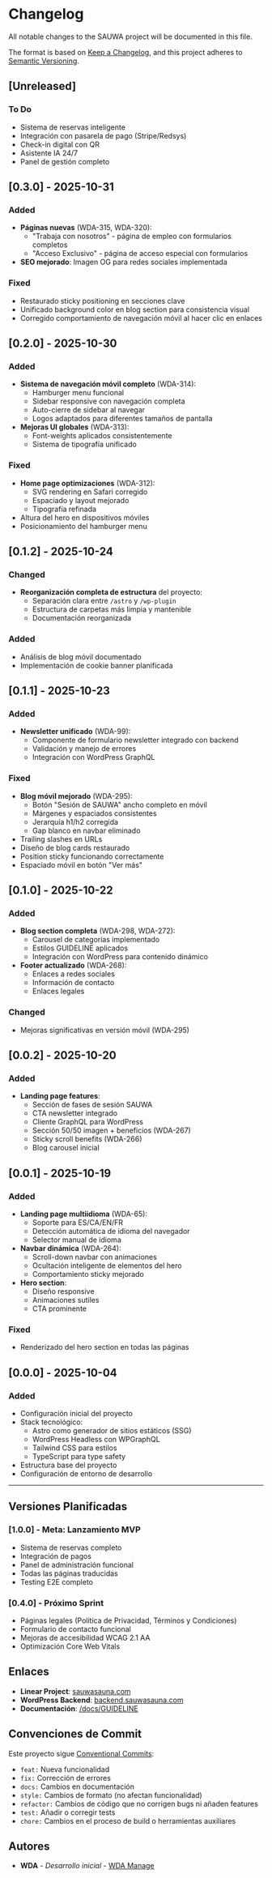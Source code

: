 # Changelog

All notable changes to the SAUWA project will be documented in this file.

The format is based on [Keep a Changelog](https://keepachangelog.com/en/1.0.0/),
and this project adheres to [Semantic Versioning](https://semver.org/spec/v2.0.0.html).

## [Unreleased]

### To Do
- Sistema de reservas inteligente
- Integración con pasarela de pago (Stripe/Redsys)
- Check-in digital con QR
- Asistente IA 24/7
- Panel de gestión completo

## [0.3.0] - 2025-10-31

### Added
- **Páginas nuevas** (WDA-315, WDA-320):
  - "Trabaja con nosotros" - página de empleo con formularios completos
  - "Acceso Exclusivo" - página de acceso especial con formularios
- **SEO mejorado**: Imagen OG para redes sociales implementada

### Fixed
- Restaurado sticky positioning en secciones clave
- Unificado background color en blog section para consistencia visual
- Corregido comportamiento de navegación móvil al hacer clic en enlaces

## [0.2.0] - 2025-10-30

### Added
- **Sistema de navegación móvil completo** (WDA-314):
  - Hamburger menu funcional
  - Sidebar responsive con navegación completa
  - Auto-cierre de sidebar al navegar
  - Logos adaptados para diferentes tamaños de pantalla
- **Mejoras UI globales** (WDA-313):
  - Font-weights aplicados consistentemente
  - Sistema de tipografía unificado

### Fixed
- **Home page optimizaciones** (WDA-312):
  - SVG rendering en Safari corregido
  - Espaciado y layout mejorado
  - Tipografía refinada
- Altura del hero en dispositivos móviles
- Posicionamiento del hamburger menu

## [0.1.2] - 2025-10-24

### Changed
- **Reorganización completa de estructura** del proyecto:
  - Separación clara entre `/astro` y `/wp-plugin`
  - Estructura de carpetas más limpia y mantenible
  - Documentación reorganizada

### Added
- Análisis de blog móvil documentado
- Implementación de cookie banner planificada

## [0.1.1] - 2025-10-23

### Added
- **Newsletter unificado** (WDA-99):
  - Componente de formulario newsletter integrado con backend
  - Validación y manejo de errores
  - Integración con WordPress GraphQL

### Fixed
- **Blog móvil mejorado** (WDA-295):
  - Botón "Sesión de SAUWA" ancho completo en móvil
  - Márgenes y espaciados consistentes
  - Jerarquía h1/h2 corregida
  - Gap blanco en navbar eliminado
- Trailing slashes en URLs
- Diseño de blog cards restaurado
- Position sticky funcionando correctamente
- Espaciado móvil en botón "Ver más"

## [0.1.0] - 2025-10-22

### Added
- **Blog section completa** (WDA-298, WDA-272):
  - Carousel de categorías implementado
  - Estilos GUIDELINE aplicados
  - Integración con WordPress para contenido dinámico
- **Footer actualizado** (WDA-268):
  - Enlaces a redes sociales
  - Información de contacto
  - Enlaces legales

### Changed
- Mejoras significativas en versión móvil (WDA-295)

## [0.0.2] - 2025-10-20

### Added
- **Landing page features**:
  - Sección de fases de sesión SAUWA
  - CTA newsletter integrado
  - Cliente GraphQL para WordPress
  - Sección 50/50 imagen + beneficios (WDA-267)
  - Sticky scroll benefits (WDA-266)
  - Blog carousel inicial

## [0.0.1] - 2025-10-19

### Added
- **Landing page multiidioma** (WDA-65):
  - Soporte para ES/CA/EN/FR
  - Detección automática de idioma del navegador
  - Selector manual de idioma
- **Navbar dinámica** (WDA-264):
  - Scroll-down navbar con animaciones
  - Ocultación inteligente de elementos del hero
  - Comportamiento sticky mejorado
- **Hero section**:
  - Diseño responsive
  - Animaciones sutiles
  - CTA prominente

### Fixed
- Renderizado del hero section en todas las páginas

## [0.0.0] - 2025-10-04

### Added
- Configuración inicial del proyecto
- Stack tecnológico:
  - Astro como generador de sitios estáticos (SSG)
  - WordPress Headless con WPGraphQL
  - Tailwind CSS para estilos
  - TypeScript para type safety
- Estructura base del proyecto
- Configuración de entorno de desarrollo

---

## Versiones Planificadas

### [1.0.0] - Meta: Lanzamiento MVP
- Sistema de reservas completo
- Integración de pagos
- Panel de administración funcional
- Todas las páginas traducidas
- Testing E2E completo

### [0.4.0] - Próximo Sprint
- Páginas legales (Política de Privacidad, Términos y Condiciones)
- Formulario de contacto funcional
- Mejoras de accesibilidad WCAG 2.1 AA
- Optimización Core Web Vitals

## Enlaces

- **Linear Project**: [sauwasauna.com](https://linear.app/wdamanage/project/sauwasaunacom-44379947aed1)
- **WordPress Backend**: [backend.sauwasauna.com](https://backend.sauwasauna.com/)
- **Documentación**: [/docs/GUIDELINE](./docs/GUIDELINE)

## Convenciones de Commit

Este proyecto sigue [Conventional Commits](https://www.conventionalcommits.org/):
- `feat:` Nueva funcionalidad
- `fix:` Corrección de errores
- `docs:` Cambios en documentación
- `style:` Cambios de formato (no afectan funcionalidad)
- `refactor:` Cambios de código que no corrigen bugs ni añaden features
- `test:` Añadir o corregir tests
- `chore:` Cambios en el proceso de build o herramientas auxiliares

## Autores

- **WDA** - *Desarrollo inicial* - [WDA Manage](https://linear.app/wdamanage)